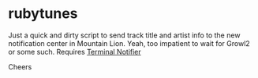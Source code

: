 rubytunes
=========

Just a quick and dirty script to send track title and artist info to the new notification center in Mountain Lion. Yeah, too impatient to wait for Growl2 or some such. Requires [Terminal Notifier](https://github.com/alloy/terminal-notifier/tree/master/Ruby)

Cheers